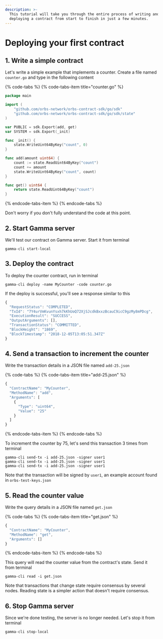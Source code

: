 ```yaml
---
description: >-
  This tutorial will take you through the entire process of writing and
  deploying a contract from start to finish in just a few minutes.
---
```


# Deploying your first contract

## 1. Write a simple contract

Let's write a simple example that implements a counter. Create a file named `counter.go` and type in the following content

{% code-tabs %}
{% code-tabs-item title="counter.go" %}
```go
package main

import (
    "github.com/orbs-network/orbs-contract-sdk/go/sdk"
    "github.com/orbs-network/orbs-contract-sdk/go/sdk/state"
)

var PUBLIC = sdk.Export(add, get)
var SYSTEM = sdk.Export(_init)

func _init() {
    state.WriteUint64ByKey("count", 0)
}

func add(amount uint64) {
    count := state.ReadUint64ByKey("count")
    count += amount
    state.WriteUint64ByKey("count", count)
}

func get() uint64 {
    return state.ReadUint64ByKey("count")
}

```
{% endcode-tabs-item %}
{% endcode-tabs %}

Don't worry if you don't fully understand the code at this point.

## 2. Start Gamma server

We'll test our contract on Gamma server. Start it from terminal

```text
gamma-cli start-local
```

## 3. Deploy the contract

To deploy the counter contract, run in terminal

```text
gamma-cli deploy -name MyCounter -code counter.go
```

If the deploy is successful, you'll see a response similar to this

```javascript
{
  "RequestStatus": "COMPLETED",
  "TxId": "7Y4urVmKvunYsxh7kKhUoQ72XjSJcdkBxxzBcauC9icC9gzMy8mPDcg",
  "ExecutionResult": "SUCCESS",
  "OutputArguments": [],
  "TransactionStatus": "COMMITTED",
  "BlockHeight": "1869",
  "BlockTimestamp": "2018-12-05T13:05:51.347Z"
}
```

## 4. Send a transaction to increment the counter

Write the transaction details in a JSON file named `add-25.json`

{% code-tabs %}
{% code-tabs-item title="add-25.json" %}
```javascript
{
  "ContractName": "MyCounter",
  "MethodName": "add", 
  "Arguments": [
    {
      "Type": "uint64",
      "Value": "25"
    }
  ]
}
```
{% endcode-tabs-item %}
{% endcode-tabs %}

To increment the counter by 75, let's send this transaction 3 times from terminal

```text
gamma-cli send-tx -i add-25.json -signer user1
gamma-cli send-tx -i add-25.json -signer user1
gamma-cli send-tx -i add-25.json -signer user1
```

Note that the transaction will be signed by `user1`, an example account found in `orbs-test-keys.json`

## 5. Read the counter value

Write the query details in a JSON file named `get.json`

{% code-tabs %}
{% code-tabs-item title="get.json" %}
```javascript
{
  "ContractName": "MyCounter",
  "MethodName": "get",
  "Arguments": []
}
```
{% endcode-tabs-item %}
{% endcode-tabs %}

This query will read the counter value from the contract's state. Send it from terminal

```text
gamma-cli read -i get.json
```

Note that transactions that change state require consensus by several nodes. Reading state is a simpler action that doesn't require consensus.

## 6. Stop Gamma server

Since we're done testing, the server is no longer needed. Let's stop it from terminal

```text
gamma-cli stop-local
```


